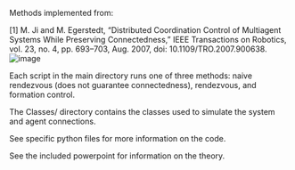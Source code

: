 Methods implemented from:

[1]
M. Ji and M. Egerstedt, “Distributed Coordination Control of Multiagent Systems While Preserving Connectedness,” IEEE Transactions on Robotics, vol. 23, no. 4, pp. 693–703, Aug. 2007, doi: 10.1109/TRO.2007.900638.
![image](https://github.com/lshums16/Connectedness-with-Rendezvous-and-Formation-Control/assets/79543000/d7460948-89b4-48f1-8d2b-0a96d801aaa5)

Each script in the main directory runs one of three methods: naive rendezvous (does not guarantee connectedness), rendezvous, and formation control. 

The Classes/ directory contains the classes used to simulate the system and agent connections.

See specific python files for more information on the code.

See the included powerpoint for information on the theory.
